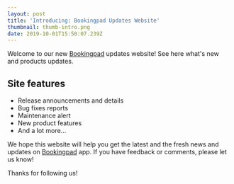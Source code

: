 ```yaml
---
layout: post
title: 'Introducing: Bookingpad Updates Website'
thumbnail: thumb-intro.png
date: 2019-10-01T15:50:07.239Z
---
```

Welcome to our new [Bookingpad](https://bookingpad.net) updates website! See here what's new and products updates.

## Site features

* Release announcements and details
* Bug fixes reports
* Maintenance alert
* New product features
* And a lot more...

We hope this website will help you get the latest and the fresh news and updates on [Bookingpad](https://bookingpad.net) app. If you have feedback or comments, please let us know!

Thanks for following us!
